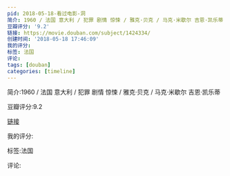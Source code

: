 ```yaml
---
pid: 2018-05-18-看过电影-洞
简介: 1960 / 法国 意大利 / 犯罪 剧情 惊悚 / 雅克·贝克 / 马克·米歇尔 吉恩·凯乐蒂
豆瓣评分: '9.2'
链接: https://movie.douban.com/subject/1424334/
创建时间: '2018-05-18 17:46:09'
我的评分:
标签: 法国
评论:
tags: [douban]
categories: [timeline]
---
```

简介:1960 / 法国 意大利 / 犯罪 剧情 惊悚 / 雅克·贝克 / 马克·米歇尔 吉恩·凯乐蒂

豆瓣评分:9.2

[链接](https://movie.douban.com/subject/1424334/)

我的评分:

标签:法国

评论:

